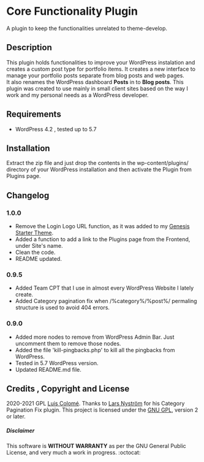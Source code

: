 # Core Functionality Plugin

A plugin to keep the functionalities unrelated to theme-develop.

## Description

This plugin holds functionalities to improve your WordPress instalation and creates a custom post type for portfolio items. It creates a new interface to manage your portfolio posts separate from blog posts and web pages.<br>
It also renames the WordPress dashboard **Posts** in to **Blog posts**.
This plugin was created to use mainly in small client sites based on the way I work and my personal needs as a WordPress developer.

## Requirements

- WordPress 4.2 , tested up to 5.7

## Installation

Extract the zip file and just drop the contents in the wp-content/plugins/ directory of your WordPress installation and then activate the Plugin from Plugins page.

## Changelog

### 1.0.0

- Remove the Login Logo URL function, as it was added to my [Genesis Starter Theme](https://github.com/LuisColome/the-dock).
- Added a function to add a link to the Plugins page from the Frontend, under Site's name.
- Clean the code.
- README updated.

### 0.9.5

- Added Team CPT that I use in almost every WordPress Website I lately create. 
- Added Category pagination fix when /%category%/%post%/ permaling structure is used to avoid 404 errors.

### 0.9.0

- Added more nodes to remove from WordPress Admin Bar. Just uncomment them to remove those nodes.
- Added the file 'kill-pingbacks.php' to kill all the pingbacks from WordPress.
- Tested in 5.7 WordPress version.
- Updated README.md file.

## Credits , Copyright and License

2020-2021 GPL [Luis Colomé](https://luiscolome.com/).
Thanks to [Lars Nyström](https://github.com/larsnystrom/category-pagination-fix/blob/master/category-pagefix.php) for his Category Pagination Fix plugin.
This project is licensed under the [GNU GPL](http://www.gnu.org/licenses/old-licenses/gpl-2.0.html), version 2 or later.

##### Disclaimer

This software is **WITHOUT WARRANTY** as per the GNU General Public License, and very much a work in progress. :octocat:
